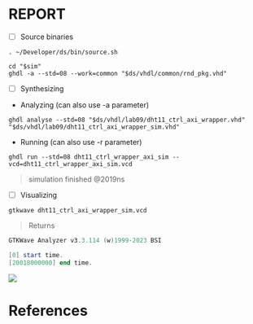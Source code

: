 # REPORT

- [ ] Source binaries

```
. ~/Developer/ds/bin/source.sh
```

```
cd "$sim"
ghdl -a --std=08 --work=common "$ds/vhdl/common/rnd_pkg.vhd"
```

- [ ] Synthesizing

* Analyzing (can also use -a parameter)

```
ghdl analyse --std=08 "$ds/vhdl/lab09/dht11_ctrl_axi_wrapper.vhd" "$ds/vhdl/lab09/dht11_ctrl_axi_wrapper_sim.vhd"
```

* Running (can also use -r parameter)

```
ghdl run --std=08 dht11_ctrl_wrapper_axi_sim --vcd=dht11_ctrl_wrapper_axi_sim.vcd
```
> simulation finished @2019ns

- [ ] Visualizing

```
gtkwave dht11_ctrl_axi_wrapper_sim.vcd
```
> Returns
```powershell
GTKWave Analyzer v3.3.114 (w)1999-2023 BSI

[0] start time.
[20018000000] end time.

```

<img src=images/dht11_ctrl_axi_wrapper_sim.png width='' height='' > </img>


# References




